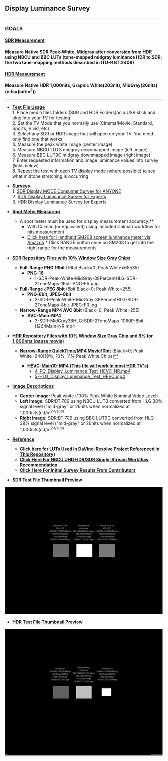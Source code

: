 ## Display Luminance Survey<br/>
---
### GOALS
#### <ins>SDR Measurement<ins>
#### Measure Native SDR Peak-White, Midgray after conversion from HDR using NBCU and BBC LUTs (tone-mapped midgray luminance HDR to SDR; the two tone-mapping methods described in ITU-R BT.2408)
#### <ins>HDR Measurement<ins>
#### Measure Native HDR 1,000nits, Graphic White(203nit), MidGray(26nits) (nits=(cd/m<sup>2</sup>))
---

* **<ins>Test File Usage<ins>**<br/>
        1. Place media files folders (SDR and HDR Folders)on a USB stick and plug into your TV for testing<br/>
        2. Set the TV Mode that you normally use (Cinema/Movie, Standard, Sports, Vivid, etc)<br/>
        3. Select any SDR or HDR image that will open on your TV. You need only find one that works<br/>
        4. Measure the peak white image (center image)<br/>
        5. Measure NBCU LUT3 midgray downmapped image (left image)<br/>
        6. Measure BBC LUT9C midgray downmapped image (right image)<br/>
        7. Enter requested information and image luminance values into survey (links below)<br/>
        8. Repeat the test with each TV display mode (where possible) to see what midtone stretching is occurring<br/>
    
* **<ins>Surveys<ins>**<br/>
        1. [SDR Display MODE Consumer Survey for ANYONE](https://forms.gle/7PX7YSNEz3odWzY29)<br/>
        2. [SDR Display Luminance Survey for Experts](https://forms.gle/MRcGhh8WgQVUkUSJ9)<br/>
        3. [HDR Display Luminance Survey for Experts](https://forms.gle/nFKsyX6bWNLTkdKt6)<br/>
    
* **<ins>Spot Meter Measuring<ins>**
    * A spot meter must be used for display measurement accuracy:**
        *  With Calman (or equivalent) using included Calman workflow for nits measurement
        * [Click here for Handheld SM208 screen luminance meter via Amazon](https://www.amazon.com/gp/product/B00H050VEI/ref=ppx_yo_dt_b_asin_title_o00_s00?ie=UTF8&psc=1)
                * Click RANGE button once on SM208 to get into the right range for the measurements

* **<ins>SDR Repository Files with 10% Window Size Gray Chips<ins>**
    * **Full-Range PNG 16bit** (16bit Black=0; Peak White=65535)
       * **PNG-16**
         * 1-SDR-Peak-White-MidGray-38PercentHLG-SDR-2ToneMaps-16bit-PNG-FR.png
    * **Full-Range JPEG 8bit** (8bit Black=0; Peak White=255)
       * **PNG-8bit, JPEG-8bit**
         * 2-SDR-Peak-White-MidGray-38PercentHLG-SDR-2ToneMaps-8bit-JPEG-FR.jpg
    * **Narrow-Range MP4 AVC 8bit** (Black=0; Peak White=255)
       * **AVC-Main-MP4**
         * 3-SDR-MidGray38HLG-SDR-2ToneMaps-1080P-8bit-H264Main-NR.mp4

* **<ins>HDR Repository Files with 10% Window Size Gray Chip and 5% for 1,000nits (pause movie)<ins>**
    * **<ins>Narrow-Range QuickTime/MP4 Movie10bit** (Black=0; Peak White=940)(9%, 10%, 11% Peak White Chips)<ins>**
       * **HEVC-Main10-MP4 (This file will work in most HDR TV's)**
         * 4-PQ_Display_Luminance_Test_HEVC_NR.mp4
         * 5-HLG_Display_Luminance_Test_HEVC.mp4
 
* **<ins>Image Descriptions<ins>**
    * **Center Image:** Peak white (100% Peak White Nominal Video Level)
    * **Left Image:** SDR:BT.709 using NBCU LUT3 converted from HLG 38% signal level ("mid-gray" or 26nits when normalized at 1,000nits(cd/m<sup>2</sup)
    * **Right Image:** SDR:BT.709 using BBC LUT9C converted from HLG 38% signal level ("mid-gray" or 26nits when normalized at 1,000nits(cd/m<sup>2</sup)

* **<ins>Reference<ins>**
    * **[Click here for LUTs Used In DaVinci Resolve Project Referenced in This Repository](https://github.com/digitaltvguy/NBCU-HDR-SDR-Single-Stream_Workflow_Recommendation/tree/main/LUTS_for_Software/HLG-to-from-SDR%20-%20Type%20III%20and%20Type%20I/For%20DaVinci%20Resolve%2017%20-%20Video%20Level%20Tag%20Added%20-%20Type%20III))**
    * **[Click Here For NBCU UHD HDR/SDR Single-Stream Workflow Recommendation](https://github.com/digitaltvguy/NBCU-HDR-SDR-Single-Stream_Workflow_Recommendation)**
    * **[Click Here For Initial Survey Results From Contributors](https://www.icloud.com/numbers/040HYTS0GVcpkB3gFGE275p_A#SDR_Display_Luminance_Level_Survey_Tallies)**
  
* **<ins>SDR Test File Thumbnail Preview<ins>**
<p align="center">
  <img width="720" height="405" src="https://github.com/digitaltvguy/SDR-Display-Luminance-Survey/blob/main/Additional_ref_files/thumbnail720SDR.jpg?raw=true">
</p>

* **<ins>HDR Test File Thumbnail Preview<ins>**
<p align="center">
  <img width="720" height="405" src="https://github.com/digitaltvguy/SDR-Display-Luminance-Survey/blob/main/Additional_ref_files/thumbnail720HDR.jpg?raw=true">
</p>
